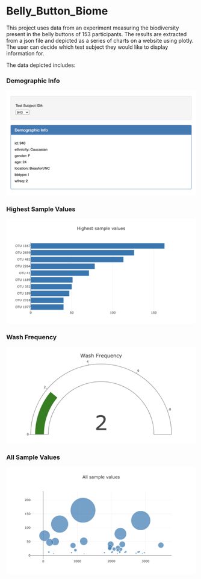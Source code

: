 # Belly_Button_Biome

This project uses data from an experiment measuring the biodiversity present in the belly buttons of 153 participants. The results are extracted from a json file and depicted as a series of charts on a website using plotly. The user can decide which test subject they would like to display information for.

The data depicted includes:

### Demographic Info
![alt text](https://github.com/IIVIIIII/Belly_Button_Biome/blob/main/images/test_subject.png?raw=true)

### Highest Sample Values
![alt text](https://github.com/IIVIIIII/Belly_Button_Biome/blob/main/images/highest_sample_vales.png?raw=true)

### Wash Frequency
![alt text](https://github.com/IIVIIIII/Belly_Button_Biome/blob/main/images/wash_frequency.png?raw=true)

### All Sample Values
![alt text](https://github.com/IIVIIIII/Belly_Button_Biome/blob/main/images/all_sample%20values.png?raw=true)